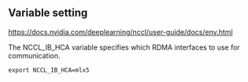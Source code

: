 ##

## Variable setting
https://docs.nvidia.com/deeplearning/nccl/user-guide/docs/env.html

The NCCL_IB_HCA variable specifies which RDMA interfaces to use for communication.

```export NCCL_IB_HCA=mlx5```
